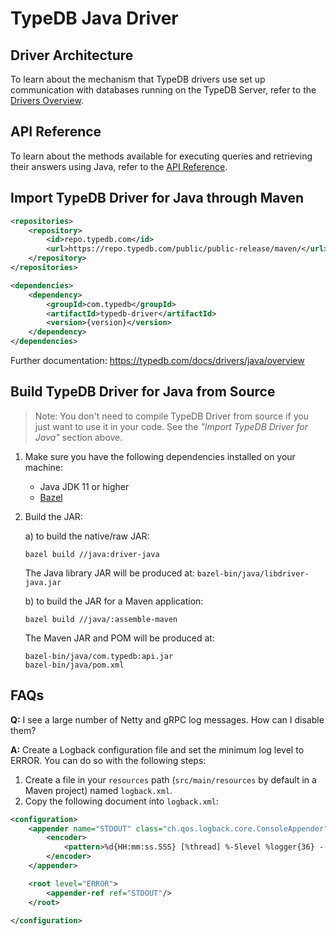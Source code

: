 # TypeDB Java Driver

## Driver Architecture
To learn about the mechanism that TypeDB drivers use set up communication with databases running on the TypeDB Server, refer to the [Drivers Overview](https://typedb.com/docs/drivers/overview).

## API Reference
To learn about the methods available for executing queries and retrieving their answers using Java, refer to the [API Reference](https://typedb.com/docs/drivers/java/api-reference).

## Import TypeDB Driver for Java through Maven

```xml
<repositories>
    <repository>
        <id>repo.typedb.com</id>
        <url>https://repo.typedb.com/public/public-release/maven/</url>
    </repository>
</repositories>

<dependencies>
    <dependency>
        <groupId>com.typedb</groupId>
        <artifactId>typedb-driver</artifactId>
        <version>{version}</version>
    </dependency>
</dependencies>
```

Further documentation: https://typedb.com/docs/drivers/java/overview

## Build TypeDB Driver for Java from Source

> Note: You don't need to compile TypeDB Driver from source if you just want to use it in your code. See the _"Import TypeDB Driver for Java"_ section above.

1. Make sure you have the following dependencies installed on your machine:
    - Java JDK 11 or higher
    - [Bazel](https://docs.bazel.build/versions/master/install.html)

2. Build the JAR:

   a) to build the native/raw JAR:
   ```
   bazel build //java:driver-java
   ```
   The Java library JAR will be produced at: `bazel-bin/java/libdriver-java.jar`

   b) to build the JAR for a Maven application:
   ```
   bazel build //java/:assemble-maven
   ```
   The Maven JAR and POM will be produced at: 
   ```
   bazel-bin/java/com.typedb:api.jar
   bazel-bin/java/pom.xml
   ```

## FAQs

**Q:** I see a large number of Netty and gRPC log messages. How can I disable them?

**A:** Create a Logback configuration file and set the minimum log level to ERROR. You can do so with the following steps:
1. Create a file in your `resources` path (`src/main/resources` by default in a Maven project) named `logback.xml`.
2. Copy the following document into `logback.xml`:
```xml
<configuration>
    <appender name="STDOUT" class="ch.qos.logback.core.ConsoleAppender">
        <encoder>
            <pattern>%d{HH:mm:ss.SSS} [%thread] %-5level %logger{36} - %msg%n</pattern>
        </encoder>
    </appender>

    <root level="ERROR">
        <appender-ref ref="STDOUT"/>
    </root>

</configuration>
```
